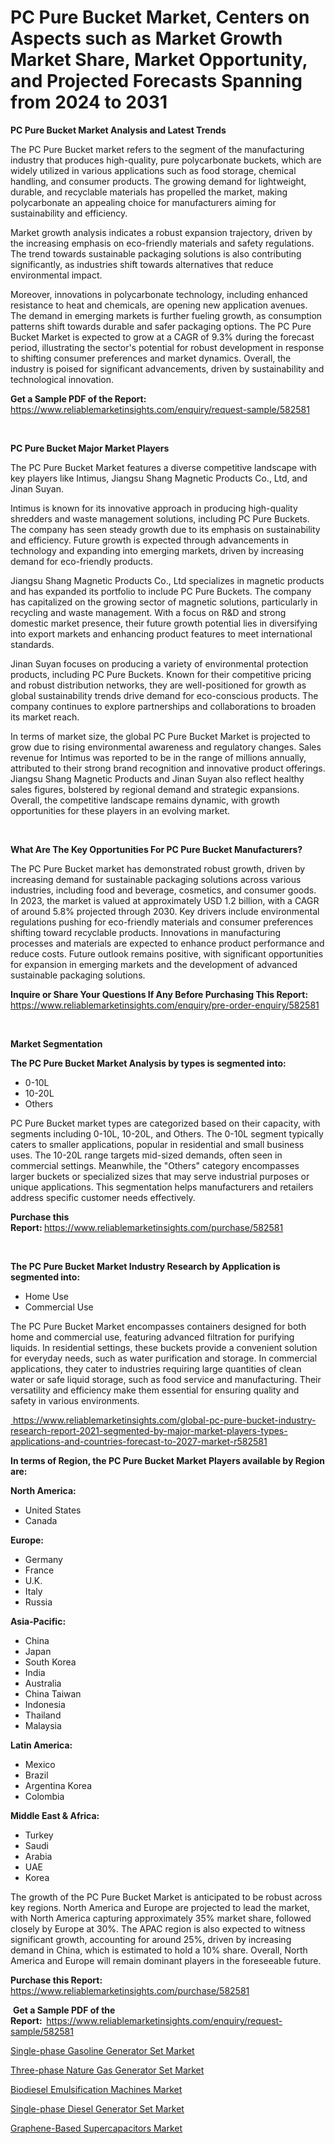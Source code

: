 <p><h1>PC Pure Bucket Market, Centers on Aspects such as Market Growth Market Share, Market Opportunity, and Projected Forecasts Spanning from 2024 to 2031</h1></p><p><strong>PC Pure Bucket Market Analysis and Latest Trends</strong></p>
<p><p>The PC Pure Bucket market refers to the segment of the manufacturing industry that produces high-quality, pure polycarbonate buckets, which are widely utilized in various applications such as food storage, chemical handling, and consumer products. The growing demand for lightweight, durable, and recyclable materials has propelled the market, making polycarbonate an appealing choice for manufacturers aiming for sustainability and efficiency. </p><p>Market growth analysis indicates a robust expansion trajectory, driven by the increasing emphasis on eco-friendly materials and safety regulations. The trend towards sustainable packaging solutions is also contributing significantly, as industries shift towards alternatives that reduce environmental impact. </p><p>Moreover, innovations in polycarbonate technology, including enhanced resistance to heat and chemicals, are opening new application avenues. The demand in emerging markets is further fueling growth, as consumption patterns shift towards durable and safer packaging options. The PC Pure Bucket Market is expected to grow at a CAGR of 9.3% during the forecast period, illustrating the sector's potential for robust development in response to shifting consumer preferences and market dynamics. Overall, the industry is poised for significant advancements, driven by sustainability and technological innovation.</p></p>
<p><strong>Get a Sample PDF of the Report:&nbsp;</strong> <a href="https://www.reliablemarketinsights.com/enquiry/request-sample/582581?utm_campaign=1596&utm_medium=2&utm_source=Github&utm_content=ia&utm_term=12102024&utm_id=pc-pure-bucket">https://www.reliablemarketinsights.com/enquiry/request-sample/582581</a></p>
<p>&nbsp;</p>
<p><strong>PC Pure Bucket Major Market Players</strong></p>
<p><p>The PC Pure Bucket Market features a diverse competitive landscape with key players like Intimus, Jiangsu Shang Magnetic Products Co., Ltd, and Jinan Suyan. </p><p>Intimus is known for its innovative approach in producing high-quality shredders and waste management solutions, including PC Pure Buckets. The company has seen steady growth due to its emphasis on sustainability and efficiency. Future growth is expected through advancements in technology and expanding into emerging markets, driven by increasing demand for eco-friendly products.</p><p>Jiangsu Shang Magnetic Products Co., Ltd specializes in magnetic products and has expanded its portfolio to include PC Pure Buckets. The company has capitalized on the growing sector of magnetic solutions, particularly in recycling and waste management. With a focus on R&D and strong domestic market presence, their future growth potential lies in diversifying into export markets and enhancing product features to meet international standards.</p><p>Jinan Suyan focuses on producing a variety of environmental protection products, including PC Pure Buckets. Known for their competitive pricing and robust distribution networks, they are well-positioned for growth as global sustainability trends drive demand for eco-conscious products. The company continues to explore partnerships and collaborations to broaden its market reach.</p><p>In terms of market size, the global PC Pure Bucket Market is projected to grow due to rising environmental awareness and regulatory changes. Sales revenue for Intimus was reported to be in the range of millions annually, attributed to their strong brand recognition and innovative product offerings. Jiangsu Shang Magnetic Products and Jinan Suyan also reflect healthy sales figures, bolstered by regional demand and strategic expansions. Overall, the competitive landscape remains dynamic, with growth opportunities for these players in an evolving market.</p></p>
<p>&nbsp;</p>
<p><strong>What Are The Key Opportunities For PC Pure Bucket Manufacturers?</strong></p>
<p><p>The PC Pure Bucket market has demonstrated robust growth, driven by increasing demand for sustainable packaging solutions across various industries, including food and beverage, cosmetics, and consumer goods. In 2023, the market is valued at approximately USD 1.2 billion, with a CAGR of around 5.8% projected through 2030. Key drivers include environmental regulations pushing for eco-friendly materials and consumer preferences shifting toward recyclable products. Innovations in manufacturing processes and materials are expected to enhance product performance and reduce costs. Future outlook remains positive, with significant opportunities for expansion in emerging markets and the development of advanced sustainable packaging solutions.</p></p>
<p><strong>Inquire or Share Your Questions If Any Before Purchasing This Report:</strong> <a href="https://www.reliablemarketinsights.com/enquiry/pre-order-enquiry/582581?utm_campaign=1596&utm_medium=2&utm_source=Github&utm_content=ia&utm_term=12102024&utm_id=pc-pure-bucket">https://www.reliablemarketinsights.com/enquiry/pre-order-enquiry/582581</a></p>
<p>&nbsp;</p>
<p><strong>Market Segmentation</strong></p>
<p><strong>The PC Pure Bucket Market Analysis by types is segmented into:</strong></p>
<p><ul><li>0-10L</li><li>10-20L</li><li>Others</li></ul></p>
<p><p>PC Pure Bucket market types are categorized based on their capacity, with segments including 0-10L, 10-20L, and Others. The 0-10L segment typically caters to smaller applications, popular in residential and small business uses. The 10-20L range targets mid-sized demands, often seen in commercial settings. Meanwhile, the "Others" category encompasses larger buckets or specialized sizes that may serve industrial purposes or unique applications. This segmentation helps manufacturers and retailers address specific customer needs effectively.</p></p>
<p><strong>Purchase this Report:&nbsp;</strong><a href="https://www.reliablemarketinsights.com/purchase/582581?utm_campaign=1596&utm_medium=2&utm_source=Github&utm_content=ia&utm_term=12102024&utm_id=pc-pure-bucket">https://www.reliablemarketinsights.com/purchase/582581</a></p>
<p>&nbsp;</p>
<p><strong>The PC Pure Bucket Market Industry Research by Application is segmented into:</strong></p>
<p><ul><li>Home Use</li><li>Commercial Use</li></ul></p>
<p><p>The PC Pure Bucket Market encompasses containers designed for both home and commercial use, featuring advanced filtration for purifying liquids. In residential settings, these buckets provide a convenient solution for everyday needs, such as water purification and storage. In commercial applications, they cater to industries requiring large quantities of clean water or safe liquid storage, such as food service and manufacturing. Their versatility and efficiency make them essential for ensuring quality and safety in various environments.</p></p>
<p><a href="https://www.reliablemarketinsights.com/global-pc-pure-bucket-industry-research-report-2021-segmented-by-major-market-players-types-applications-and-countries-forecast-to-2027-market-r582581?utm_campaign=1596&utm_medium=2&utm_source=Github&utm_content=ia&utm_term=12102024&utm_id=pc-pure-bucket">&nbsp;https://www.reliablemarketinsights.com/global-pc-pure-bucket-industry-research-report-2021-segmented-by-major-market-players-types-applications-and-countries-forecast-to-2027-market-r582581</a></p>
<p><strong>In terms of Region, the PC Pure Bucket Market Players available by Region are:</strong></p>
<p>
    <p> <strong> North America: </strong>
        <ul>
            <li>United States</li>
            <li>Canada</li>
        </ul>
        </p> 
    <p> <strong> Europe: </strong>
        <ul>
            <li>Germany</li>
            <li>France</li>
            <li>U.K.</li>
            <li>Italy</li>
            <li>Russia</li>
        </ul>
        </p> 
    <p> <strong> Asia-Pacific: </strong>
        <ul>
            <li>China</li>
            <li>Japan</li>
            <li>South Korea</li>
            <li>India</li>
            <li>Australia</li>
            <li>China Taiwan</li>
            <li>Indonesia</li>
            <li>Thailand</li>
            <li>Malaysia</li>
        </ul>
        </p> 
    <p> <strong> Latin America: </strong>
        <ul>
            <li>Mexico</li>
            <li>Brazil</li>
            <li>Argentina Korea</li>
            <li>Colombia</li>
        </ul>
        </p> 
    <p> <strong> Middle East & Africa: </strong>
        <ul>
            <li>Turkey</li>
            <li>Saudi</li>
            <li>Arabia</li>
            <li>UAE</li>
            <li>Korea</li>
        </ul>
    </p>
    </p>
<p><p>The growth of the PC Pure Bucket Market is anticipated to be robust across key regions. North America and Europe are projected to lead the market, with North America capturing approximately 35% market share, followed closely by Europe at 30%. The APAC region is also expected to witness significant growth, accounting for around 25%, driven by increasing demand in China, which is estimated to hold a 10% share. Overall, North America and Europe will remain dominant players in the foreseeable future.</p></p>
<p><strong>Purchase this Report: </strong><a href="https://www.reliablemarketinsights.com/purchase/582581?utm_campaign=1596&utm_medium=2&utm_source=Github&utm_content=ia&utm_term=12102024&utm_id=pc-pure-bucket">https://www.reliablemarketinsights.com/purchase/582581</a></p>
<p>&nbsp;<strong>Get a Sample PDF of the Report:&nbsp;&nbsp;</strong><a href="https://www.reliablemarketinsights.com/enquiry/request-sample/582581?utm_campaign=1596&utm_medium=2&utm_source=Github&utm_content=ia&utm_term=12102024&utm_id=pc-pure-bucket">https://www.reliablemarketinsights.com/enquiry/request-sample/582581</a></p>
<p><strong></strong></p>
<p><p><a href="https://www.linkedin.com/pulse/global-single-phase-gasoline-generator-set-nexus-sector-confluences-rzjof?utm_campaign=1596&utm_medium=2&utm_source=Github&utm_content=ia&utm_term=12102024&utm_id=pc-pure-bucket">Single-phase Gasoline Generator Set Market</a></p><p><a href="https://www.linkedin.com/pulse/three-phase-nature-gas-generator-set-market-industry-landscape-jub7f?utm_campaign=1596&utm_medium=2&utm_source=Github&utm_content=ia&utm_term=12102024&utm_id=pc-pure-bucket">Three-phase Nature Gas Generator Set Market</a></p><p><a href="https://github.com/mahnoor2003/Market-Research-Report-List-6/blob/main/biodiesel-emulsification-machines-market.md?utm_campaign=1596&utm_medium=2&utm_source=Github&utm_content=ia&utm_term=12102024&utm_id=pc-pure-bucket">Biodiesel Emulsification Machines Market</a></p><p><a href="https://www.linkedin.com/pulse/trends-global-single-phase-diesel-generator-set-market-forecast-boccf?utm_campaign=1596&utm_medium=2&utm_source=Github&utm_content=ia&utm_term=12102024&utm_id=pc-pure-bucket">Single-phase Diesel Generator Set Market</a></p><p><a href="https://github.com/ygfu6u/Market-Research-Report-List-1/blob/main/graphene-based-supercapacitors-market.md?utm_campaign=1596&utm_medium=2&utm_source=Github&utm_content=ia&utm_term=12102024&utm_id=pc-pure-bucket">Graphene-Based Supercapacitors Market</a></p></p>